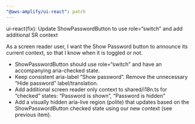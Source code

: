 ```yaml
---
"@aws-amplify/ui-react": patch
---
```


ui-react(fix): Update ShowPasswordButton to use role=“switch” and add additional SR context

As a screen reader user, I want the Show Password button to announce its current context, so that I know when it is toggled or not.

- ShowPasswordButton should use role=“switch” and have an accompanying aria-checked state.
- Keep consistent aria-label “Show password”. Remove the unnecessary “Hide password” label/translation.
- Add additional screen reader only context to shared/i18n.ts for “checked” states: “Password is shown”, “Password is hidden”
- Add a visually hidden aria-live region (polite) that updates based on the ShowPasswordButton checked state using our new context (see previous item).
